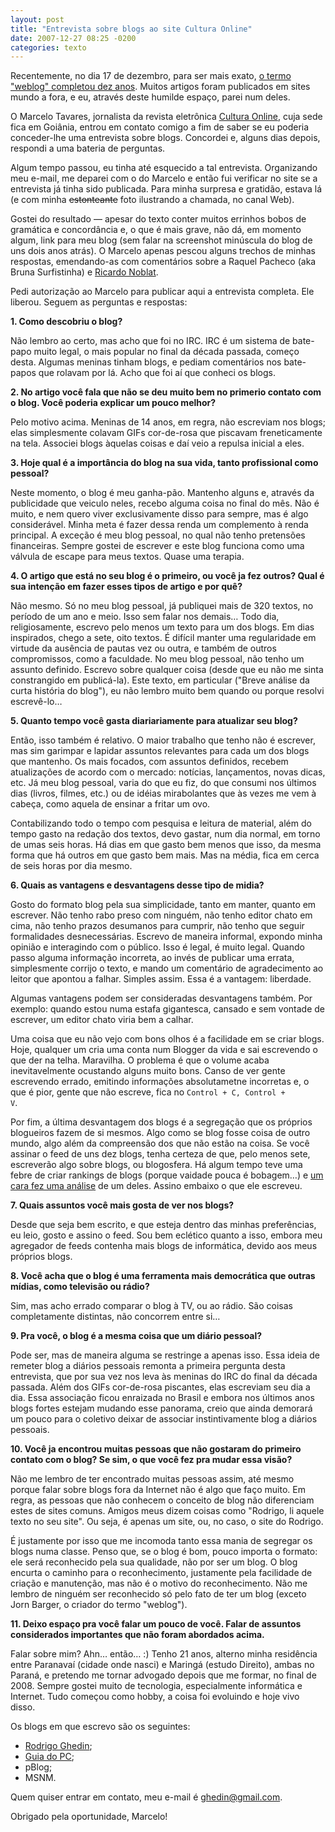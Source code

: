 ```yaml
---
layout: post
title: "Entrevista sobre blogs ao site Cultura Online"
date: 2007-12-27 08:25 -0200
categories: texto
---
```

Recentemente, no dia 17 de dezembro, para ser mais exato, [o termo "weblog" completou dez anos](http://macmagazine.com.br/blog/2007/12/18/weblog-completa-10-anos/). Muitos artigos foram publicados em sites mundo a fora, e eu, através deste humilde espaço, parei num deles.

O Marcelo Tavares, jornalista da revista eletrônica [Cultura Online](http://www.cultura.com.br/), cuja sede fica em Goiânia, entrou em contato comigo a fim de saber se eu poderia conceder-lhe uma entrevista sobre blogs. Concordei e, alguns dias depois, respondi a uma bateria de perguntas.

Algum tempo passou, eu tinha até esquecido a tal entrevista. Organizando meu e-mail, me deparei com o do Marcelo e então fui verificar no site se a entrevista já tinha sido publicada. Para minha surpresa e gratidão, estava lá (e com minha <del>estonteante</del> foto ilustrando a chamada, no canal Web).

Gostei do resultado — apesar do texto conter muitos errinhos bobos de gramática e concordância e, o que é mais grave, não dá, em momento algum, link para meu blog (sem falar na screenshot minúscula do blog de uns dois anos atrás). O Marcelo apenas pescou alguns trechos de minhas respostas, emendando-as com comentários sobre a Raquel Pacheco (aka Bruna Surfistinha) e [Ricardo Noblat](http://oglobo.globo.com/pais/noblat/).

Pedi autorização ao Marcelo para publicar aqui a entrevista completa. Ele liberou. Seguem as perguntas e respostas:

**1. Como descobriu o blog?**

Não lembro ao certo, mas acho que foi no IRC. IRC é um sistema de bate-papo muito legal, o mais popular no final da década passada, começo desta. Algumas meninas tinham blogs, e pediam comentários nos bate-papos que rolavam por lá. Acho que foi aí que conheci os blogs.

**2. No artigo você fala que não se deu muito bem no primerio contato com o blog. Você poderia explicar um pouco melhor?**

Pelo motivo acima. Meninas de 14 anos, em regra, não escreviam nos blogs; elas simplesmente colavam GIFs cor-de-rosa que piscavam freneticamente na tela. Associei blogs àquelas coisas e daí veio a repulsa inicial a eles.

**3. Hoje qual é a importância do blog na sua vida, tanto profissional como pessoal?**

Neste momento, o blog é meu ganha-pão. Mantenho alguns e, através da publicidade que veiculo neles, recebo alguma coisa no final do mês. Não é muito, e nem quero viver exclusivamente disso para sempre, mas é algo considerável. Minha meta é fazer dessa renda um complemento à renda principal. A exceção é meu blog pessoal, no qual não tenho pretensões financeiras. Sempre gostei de escrever e este blog funciona como uma válvula de escape para meus textos. Quase uma terapia.

**4. O artigo que está no seu blog é o primeiro, ou você ja fez outros? Qual é sua intenção em fazer esses tipos de artigo e por quê?**

Não mesmo. Só no meu blog pessoal, já publiquei mais de 320 textos, no período de um ano e meio. Isso sem falar nos demais… Todo dia, religiosamente, escrevo pelo menos um texto para um dos blogs. Em dias inspirados, chego a sete, oito textos. É difícil manter uma regularidade em virtude da ausência de pautas vez ou outra, e também de outros compromissos, como a faculdade. No meu blog pessoal, não tenho um assunto definido. Escrevo sobre qualquer coisa (desde que eu não me sinta constrangido em publicá-la). Este texto, em particular ("Breve análise da curta história do blog"), eu não lembro muito bem quando ou porque resolvi escrevê-lo…

**5. Quanto tempo você gasta diariariamente para atualizar seu blog?**

Então, isso também é relativo. O maior trabalho que tenho não é escrever, mas sim garimpar e lapidar assuntos relevantes para cada um dos blogs que mantenho. Os mais focados, com assuntos definidos, recebem atualizações de acordo com o mercado: notícias, lançamentos, novas dicas, etc. Já meu blog pessoal, varia do que eu fiz, do que consumi nos últimos dias (livros, filmes, etc.) ou de idéias mirabolantes que às vezes me vem à cabeça, como aquela de ensinar a fritar um ovo.

Contabilizando todo o tempo com pesquisa e leitura de material, além do tempo gasto na redação dos textos, devo gastar, num dia normal, em torno de umas seis horas. Há dias em que gasto bem menos que isso, da mesma forma que há outros em que gasto bem mais. Mas na média, fica em cerca de seis horas por dia mesmo.

**6. Quais as vantagens e desvantagens desse tipo de midia?**

Gosto do formato blog pela sua simplicidade, tanto em manter, quanto em escrever. Não tenho rabo preso com ninguém, não tenho editor chato em cima, não tenho prazos desumanos para cumprir, não tenho que seguir formalidades desnecessárias. Escrevo de maneira informal, expondo minha opinião e interagindo com o público. Isso é legal, é muito legal. Quando passo alguma informação incorreta, ao invés de publicar uma errata, simplesmente corrijo o texto, e mando um comentário de agradecimento ao leitor que apontou a falhar. Simples assim. Essa é a vantagem: liberdade.

Algumas vantagens podem ser consideradas desvantagens também. Por exemplo: quando estou numa estafa gigantesca, cansado e sem vontade de escrever, um editor chato viria bem a calhar.

Uma coisa que eu não vejo com bons olhos é a facilidade em se criar blogs. Hoje, qualquer um cria uma conta num Blogger da vida e sai escrevendo o que der na telha. Maravilha. O problema é que o volume acaba inevitavelmente ocustando alguns muito bons. Canso de ver gente escrevendo errado, emitindo informações absolutametne incorretas e, o que é pior, gente que não escreve, fica no <code>Control + C, Control + V</code>.

Por fim, a última desvantagem dos blogs é a segregação que os próprios blogueiros fazem de si mesmos. Algo como se blog fosse coisa de outro mundo, algo além da compreensão dos que não estão na coisa. Se você assinar o feed de uns dez blogs, tenha certeza de que, pelo menos sete, escreverão algo sobre blogs, ou blogosfera. Há algum tempo teve uma febre de criar rankings de blogs (porque vaidade pouca é bobagem…) e [um cara fez uma análise](http://ecarvalho.typepad.com/eduardo_a_de_carvalho/2007/08/sobre-os-100-bl.html) de um deles. Assino embaixo o que ele escreveu.

**7. Quais assuntos você mais gosta de ver nos blogs?**

Desde que seja bem escrito, e que esteja dentro das minhas preferências, eu leio, gosto e assino o feed. Sou bem eclético quanto a isso, embora meu agregador de feeds contenha mais blogs de informática, devido aos meus próprios blogs.

**8. Você acha que o blog é uma ferramenta mais democrática que outras mídias, como televisão ou rádio?**

Sim, mas acho errado comparar o blog à TV, ou ao rádio. São coisas completamente distintas, não concorrem entre si…

**9. Pra você, o blog é a mesma coisa que um diário pessoal?**

Pode ser, mas de maneira alguma se restringe a apenas isso. Essa ideia de remeter blog a diários pessoais remonta a primeira pergunta desta entrevista, que por sua vez nos leva às meninas do IRC do final da década passada. Além dos GIFs cor-de-rosa piscantes, elas escreviam seu dia a dia. Essa associação ficou enraizada no Brasil e embora nos últimos anos blogs fortes estejam mudando esse panorama, creio que ainda demorará um pouco para o coletivo deixar de associar instintivamente blog a diários pessoais.

**10. Você ja encontrou muitas pessoas que não gostaram do primeiro contato com o blog? Se sim, o que você fez pra mudar essa visão?**

Não me lembro de ter encontrado muitas pessoas assim, até mesmo porque falar sobre blogs fora da Internet não é algo que faço muito. Em regra, as pessoas que não conhecem o conceito de blog não diferenciam estes de sites comuns. Amigos meus dizem coisas como "Rodrigo, li aquele texto no seu site". Ou seja, é apenas um site, ou, no caso, o site do Rodrigo.

É justamente por isso que me incomoda tanto essa mania de segregar os blogs numa classe. Penso que, se o blog é bom, pouco importa o formato: ele será reconhecido pela sua qualidade, não por ser um blog. O blog encurta o caminho para o reconhecimento, justamente pela facilidade de criação e manutenção, mas não é o motivo do reconhecimento. Não me lembro de ninguém ser reconhecido só pelo fato de ter um blog (exceto Jorn Barger, o criador do termo "weblog").

**11. Deixo espaço pra você falar um pouco de você. Falar de assuntos considerados importantes que não foram abordados acima.**

Falar sobre mim? Ahn… então… :) Tenho 21 anos, alterno minha residência entre Paranavaí (cidade onde nasci) e Maringá (estudo Direito), ambas no Paraná, e pretendo me tornar advogado depois que me formar, no final de 2008\. Sempre gostei muito de tecnologia, especialmente informática e Internet. Tudo começou como hobby, a coisa foi evoluindo e hoje vivo disso.

Os blogs em que escrevo são os seguintes:

* [Rodrigo Ghedin](http://ghed.in);
* [Guia do PC](http://www.guiadopc.com.br/);
* pBlog;
* MSNM.

Quem quiser entrar em contato, meu e-mail é [ghedin@gmail.com](mailto:ghedin@gmail.com).

Obrigado pela oportunidade, Marcelo!
